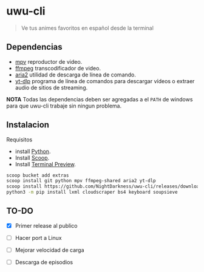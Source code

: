 # uwu-cli
>Ve tus animes favoritos en español desde la terminal

 ## Dependencias

 - [mpv](https://sourceforge.net/projects/mpv-player-windows/files/64bit-v3/) reproductor de video.
 - [ffmpeg](https://ffmpeg.org/download.html) transcodificador de video.
 - [aria2](https://aria2.github.io/) utilidad de descarga de línea de comando.
 - [yt-dlp](https://github.com/yt-dlp/yt-dlp) programa de línea de comandos para descargar vídeos o extraer audio de sitios de streaming.

 **NOTA** Todas las dependencias deben ser agregadas a el `PATH` de windows para que uwu-cli trabaje sin ningun problema.

 ## Instalacion

 Requisitos
 - install <a href="https://www.python.org/downloads/" target='_blank'>Python</a>.
 - Install <a href="https://scoop.sh/" target='_blank'>Scoop</a>.
 - Install <a href="https://apps.microsoft.com/detail/9n8g5rfz9xk3?hl=en-us&gl=US" target='_blank'>Terminal Preview</a>.

 ```sh
 scoop bucket add extras
 scoop install git python mpv ffmpeg-shared aria2 yt-dlp
 scoop install https://github.com/NightDarkness/uwu-cli/releases/download/0.1/uwu-cli.json
 python3 -m pip install lxml cloudscraper bs4 keyboard soupsieve
 ```

## TO-DO

- [x] Primer release al publico
- [ ] Hacer port a Linux
- [ ] Mejorar velocidad de carga
- [ ] Descarga de episodios

